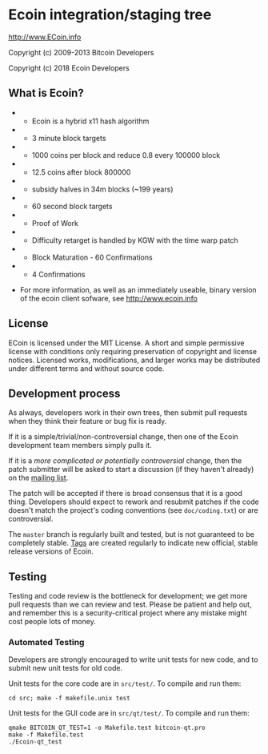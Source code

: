 Ecoin integration/staging tree
================================

http://www.ECoin.info

Copyright (c) 2009-2013 Bitcoin Developers

Copyright (c) 2018 Ecoin Developers

What is Ecoin?
----------------

 - - Ecoin is a hybrid x11 hash algorithm
 - - 3 minute block targets
 - - 1000 coins per block and reduce 0.8 every 100000 block
 - - 12.5 coins after block 800000 
 - - subsidy halves in 34m blocks (~199 years)
 - - 60 second block targets
 - - Proof of Work
 - - Difficulty retarget is handled by KGW with the time warp patch
 - - Block Maturation - 60 Confirmations
 - - 4 Confirmations

-  For more information, as well as an immediately useable, binary version of
the ecoin client sofware, see http://www.ecoin.info

License
-------

ECoin is licensed under the MIT License. A short and simple permissive license with conditions only requiring preservation of copyright and license notices. Licensed works, modifications, and larger works may be distributed under different terms and without source code.

Development process
-------------------

As always, developers work in their own trees, then submit pull requests when they think
their feature or bug fix is ready.

If it is a simple/trivial/non-controversial change, then one of the Ecoin
development team members simply pulls it.

If it is a *more complicated or potentially controversial* change, then the patch
submitter will be asked to start a discussion (if they haven't already) on the
[mailing list](http://sourceforge.net/mailarchive/forum.php?forum_name=bitcoin-development).

The patch will be accepted if there is broad consensus that it is a good thing.
Developers should expect to rework and resubmit patches if the code doesn't
match the project's coding conventions (see `doc/coding.txt`) or are
controversial.

The `master` branch is regularly built and tested, but is not guaranteed to be
completely stable. [Tags](https://github.com/arkadgmx/ecoin) are created
regularly to indicate new official, stable release versions of Ecoin.

Testing
-------

Testing and code review is the bottleneck for development; we get more pull
requests than we can review and test. Please be patient and help out, and
remember this is a security-critical project where any mistake might cost people
lots of money.

### Automated Testing

Developers are strongly encouraged to write unit tests for new code, and to
submit new unit tests for old code.

Unit tests for the core code are in `src/test/`. To compile and run them:

    cd src; make -f makefile.unix test

Unit tests for the GUI code are in `src/qt/test/`. To compile and run them:

    qmake BITCOIN_QT_TEST=1 -o Makefile.test bitcoin-qt.pro
    make -f Makefile.test
    ./Ecoin-qt_test

